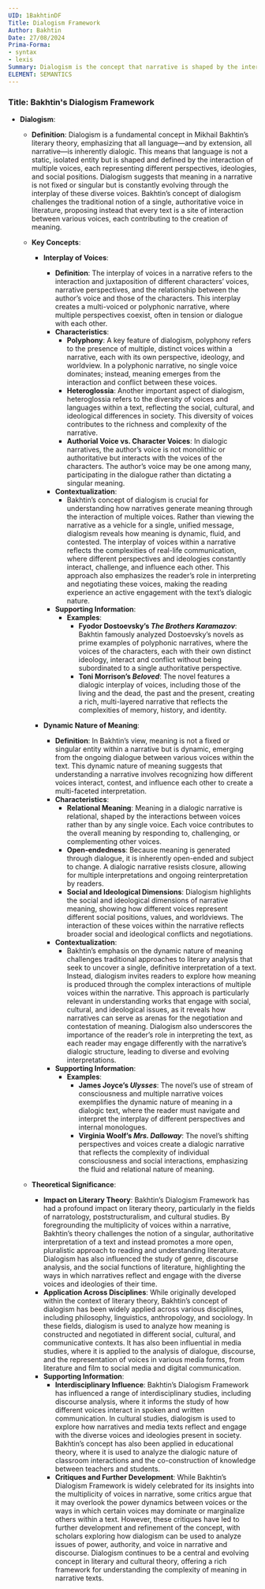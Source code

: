 ```yaml
---
UID: 1BakhtinDF
Title: Dialogism Framework
Author: Bakhtin
Date: 27/08/2024
Prima-Forma:
- syntax
- lexis
Summary: Dialogism is the concept that narrative is shaped by the interaction of multiple voices each representing different perspectives, ideologies, and social positions.
ELEMENT: SEMANTICS
---
```

### Title: **Bakhtin's Dialogism Framework**

- **Dialogism**:
  - **Definition**: Dialogism is a fundamental concept in Mikhail Bakhtin’s literary theory, emphasizing that all language—and by extension, all narrative—is inherently dialogic. This means that language is not a static, isolated entity but is shaped and defined by the interaction of multiple voices, each representing different perspectives, ideologies, and social positions. Dialogism suggests that meaning in a narrative is not fixed or singular but is constantly evolving through the interplay of these diverse voices. Bakhtin’s concept of dialogism challenges the traditional notion of a single, authoritative voice in literature, proposing instead that every text is a site of interaction between various voices, each contributing to the creation of meaning.

  - **Key Concepts**:

    - **Interplay of Voices**:
      - **Definition**: The interplay of voices in a narrative refers to the interaction and juxtaposition of different characters’ voices, narrative perspectives, and the relationship between the author’s voice and those of the characters. This interplay creates a multi-voiced or polyphonic narrative, where multiple perspectives coexist, often in tension or dialogue with each other.
      - **Characteristics**:
        - **Polyphony**: A key feature of dialogism, polyphony refers to the presence of multiple, distinct voices within a narrative, each with its own perspective, ideology, and worldview. In a polyphonic narrative, no single voice dominates; instead, meaning emerges from the interaction and conflict between these voices.
        - **Heteroglossia**: Another important aspect of dialogism, heteroglossia refers to the diversity of voices and languages within a text, reflecting the social, cultural, and ideological differences in society. This diversity of voices contributes to the richness and complexity of the narrative.
        - **Authorial Voice vs. Character Voices**: In dialogic narratives, the author’s voice is not monolithic or authoritative but interacts with the voices of the characters. The author’s voice may be one among many, participating in the dialogue rather than dictating a singular meaning.
      - **Contextualization**:
        - Bakhtin’s concept of dialogism is crucial for understanding how narratives generate meaning through the interaction of multiple voices. Rather than viewing the narrative as a vehicle for a single, unified message, dialogism reveals how meaning is dynamic, fluid, and contested. The interplay of voices within a narrative reflects the complexities of real-life communication, where different perspectives and ideologies constantly interact, challenge, and influence each other. This approach also emphasizes the reader’s role in interpreting and negotiating these voices, making the reading experience an active engagement with the text’s dialogic nature.
      - **Supporting Information**:
        - **Examples**:
          - **Fyodor Dostoevsky’s *The Brothers Karamazov***: Bakhtin famously analyzed Dostoevsky’s novels as prime examples of polyphonic narratives, where the voices of the characters, each with their own distinct ideology, interact and conflict without being subordinated to a single authoritative perspective.
          - **Toni Morrison’s *Beloved***: The novel features a dialogic interplay of voices, including those of the living and the dead, the past and the present, creating a rich, multi-layered narrative that reflects the complexities of memory, history, and identity.

    - **Dynamic Nature of Meaning**:
      - **Definition**: In Bakhtin’s view, meaning is not a fixed or singular entity within a narrative but is dynamic, emerging from the ongoing dialogue between various voices within the text. This dynamic nature of meaning suggests that understanding a narrative involves recognizing how different voices interact, contest, and influence each other to create a multi-faceted interpretation.
      - **Characteristics**:
        - **Relational Meaning**: Meaning in a dialogic narrative is relational, shaped by the interactions between voices rather than by any single voice. Each voice contributes to the overall meaning by responding to, challenging, or complementing other voices.
        - **Open-endedness**: Because meaning is generated through dialogue, it is inherently open-ended and subject to change. A dialogic narrative resists closure, allowing for multiple interpretations and ongoing reinterpretation by readers.
        - **Social and Ideological Dimensions**: Dialogism highlights the social and ideological dimensions of narrative meaning, showing how different voices represent different social positions, values, and worldviews. The interaction of these voices within the narrative reflects broader social and ideological conflicts and negotiations.
      - **Contextualization**:
        - Bakhtin’s emphasis on the dynamic nature of meaning challenges traditional approaches to literary analysis that seek to uncover a single, definitive interpretation of a text. Instead, dialogism invites readers to explore how meaning is produced through the complex interactions of multiple voices within the narrative. This approach is particularly relevant in understanding works that engage with social, cultural, and ideological issues, as it reveals how narratives can serve as arenas for the negotiation and contestation of meaning. Dialogism also underscores the importance of the reader’s role in interpreting the text, as each reader may engage differently with the narrative’s dialogic structure, leading to diverse and evolving interpretations.
      - **Supporting Information**:
        - **Examples**:
          - **James Joyce’s *Ulysses***: The novel’s use of stream of consciousness and multiple narrative voices exemplifies the dynamic nature of meaning in a dialogic text, where the reader must navigate and interpret the interplay of different perspectives and internal monologues.
          - **Virginia Woolf’s *Mrs. Dalloway***: The novel’s shifting perspectives and voices create a dialogic narrative that reflects the complexity of individual consciousness and social interactions, emphasizing the fluid and relational nature of meaning.

  - **Theoretical Significance**:
    - **Impact on Literary Theory**: Bakhtin’s Dialogism Framework has had a profound impact on literary theory, particularly in the fields of narratology, poststructuralism, and cultural studies. By foregrounding the multiplicity of voices within a narrative, Bakhtin’s theory challenges the notion of a singular, authoritative interpretation of a text and instead promotes a more open, pluralistic approach to reading and understanding literature. Dialogism has also influenced the study of genre, discourse analysis, and the social functions of literature, highlighting the ways in which narratives reflect and engage with the diverse voices and ideologies of their time.
    - **Application Across Disciplines**: While originally developed within the context of literary theory, Bakhtin’s concept of dialogism has been widely applied across various disciplines, including philosophy, linguistics, anthropology, and sociology. In these fields, dialogism is used to analyze how meaning is constructed and negotiated in different social, cultural, and communicative contexts. It has also been influential in media studies, where it is applied to the analysis of dialogue, discourse, and the representation of voices in various media forms, from literature and film to social media and digital communication.
    - **Supporting Information**:
      - **Interdisciplinary Influence**: Bakhtin’s Dialogism Framework has influenced a range of interdisciplinary studies, including discourse analysis, where it informs the study of how different voices interact in spoken and written communication. In cultural studies, dialogism is used to explore how narratives and media texts reflect and engage with the diverse voices and ideologies present in society. Bakhtin’s concept has also been applied in educational theory, where it is used to analyze the dialogic nature of classroom interactions and the co-construction of knowledge between teachers and students.
      - **Critiques and Further Development**: While Bakhtin’s Dialogism Framework is widely celebrated for its insights into the multiplicity of voices in narrative, some critics argue that it may overlook the power dynamics between voices or the ways in which certain voices may dominate or marginalize others within a text. However, these critiques have led to further development and refinement of the concept, with scholars exploring how dialogism can be used to analyze issues of power, authority, and voice in narrative and discourse. Dialogism continues to be a central and evolving concept in literary and cultural theory, offering a rich framework for understanding the complexity of meaning in narrative texts.
